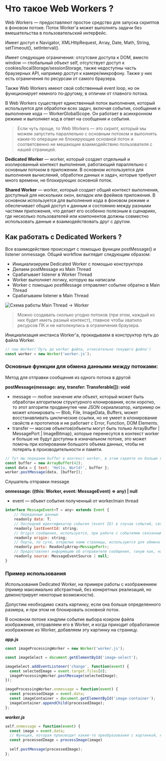 # Что такое Web Workers ?

Web Workers — предоставляют простое средство для запуска скриптов в фоновом потоке. Поток Worker'а может выполнять задачи без вмешательства в пользовательский интерфейс.

Имеет доступ к Navigator, XMLHttpRequest, Array, Date, Math, String, setTimeout(), setInterval().

Имеет следующие ограничения: отсутсвие доступа к DOM, вместо window — глобальный объект self, отсутствует доступ к cookies/localStorage/sessionStorage, также недоступны часть браузерных API, например доступ к камере/микрофону. Также у них есть ограничения по ресурсам от самого браузера.

Также Web Workers имеют свой собственный event loop, но он функционирует немного по‑другому, в отличии от главного потока.

В Web Workers существует единственный поток выполнения, который используется для обработки всех задач, включая события, сообщения и выполнение кода — WorkerGlobalScope. Он работает в асинхронном режиме и выполняет код в ответ на сообщения и события.

> Если чуть проще, то Web Workers — это скрипт, который мы можем запустить параллельно с основным потоком и выполнять какие‑то операции не блокирующие основной поток и соответсвенно не мешающие взаимодействию пользователя с нашей страницей.

**Dedicated Worker** — worker, который создает отдельный и изолированный контекст выполнения, работающий параллельно с основным потоком в приложении. В основном используется для выполнения вычислений, обработки данных и задач, которые требуют много времени, не блокирующих основной поток.

**Shared Worker** — worker, который создает общий контекст выполнения, доступный для нескольких окон, вкладок или фреймов приложения. В основном используется для выполнения кода в фоновом режиме и обеспечивает общий доступ к данным и состоянию между разными частями приложения, что делает его особенно полезным в сценариях, где несколько пользователей или компонентов должны совместно использовать данные и взаимодействовать друг с другом.

## Как работать с Dedicated Workers ?

Все взаимодействие происходит с помощью функции postMessage() и listener onmessage. Общий workflow выглядит следующим образом:

- Инициализируем Dedicated Worker с помощью конструктора
- Делаем postMessage из Main Thread
- Срабатывает listener в Worker Thread
- Worker выполняет логику, которую вы написали
- Worker с помощью postMessage отправляет событие обратно в Main Thread
- Срабатываем listener в Main Thread

![Схема работы Main Thread -> Worker](https://github.com/wmcheck/Notes/assets/2428660/d1d6f665-8cee-4c0e-9906-571cd44b3f84)


> Можно создавать сколько угодно потоков (при этом, каждый из них будет иметь разный контекст), главное чтобы хватило ресурсов ПК и не натолкнулись в ограничения браузера.

Инициализация инстанса Worker'a, прокидываем в конструктор путь до файла Worker.
```javascript
// new Worker('Путь до worker файла, относительно текущего файла')
const worker = new Worker('worker.js');
```

### Основные функции для обмена данными между потоками:

Метод для отправки сообщения из одного потока в другой

**postMessage(message: any, transfer: Transferable[]): void** 

- message — любое значение или объект, который может быть обработан алгоритмом структурного клонирования, если коротко, то этот алгоритм продвинутее чем JSON сериализатор, например он может клонировать — Blob, File, ImageData, Buffers, может восстанавливать циклические ссылки, но не умеет в клонирование свойств и прототипов и не работает с Error, Function, DOM Elements.
- transfer — массив объектов(объекты могут быть только ArrayBuffer | MessagePort | ImageBitmap), которые перенесутся в контекст worker и больше не будут доступны в изначальном потоке, это может помочь при копировании большого объема данных, чтобы не потерять в производительности и памяти.

```javascript
// Тут мы передаем buffer в контекст worker, в этом скрипте он больше не будет доступен 
const buffer = new ArrayBuffer(42);
const data = { text: 'Hello, World!', buffer };
worker.postMessage(data, [buffer]);  
```

Слушатель отправки message

**onmessage: ((this: Worker, event: MessageEvent) => any) | null**

- event — объект события полученный от worker/main thread
 
```javascript
interface MessageEvent<T = any> extends Event {
    // Переданные данные
    readonly data: T;
    // Последний идентификатор события (event ID) в случае событий, связанных с сервером
    readonly lastEventId: string;
    // Origin сообщения, используется, при работе с событиями связанными cross-document messaging, и позволяет определить источник отправителя сообщения.
    readonly origin: string;
    // Порты, по сути, открытые нами страницы, используются для обмена данными и сообщениями между веб-воркерами и основными потоками.
    readonly ports: ReadonlyArray<MessagePort>;
    // Предоставляет информацию об отправителе сообщения, такую как, например, какое окно отправило событие
    readonly source: MessageEventSource | null;
}
```
  
### Пример использования

Использования Dedicated Worker, на примере работы с изображением (пример максимально абстрактный, без конкретных реализаций, но демонстрирует некоторые возможности).

Допустим необходимо сжать картинку, если она больше определенного размера, и при этом не блокировать основной поток.

В основном потоке хэндлим событие выбора юзером файла изображения, отправляем его в Worker, и когда приходит обработанное изображение из Worker, добавляем эту картинку на страницу.

***app.js***
```javascript
const imageProcessingWorker = new Worker('worker.js');

const imageSelect = document.getElementById('image-select');

imageSelect.addEventListener('change', function(event) {
  const selectedImage = event.target.files[0];
  imageProcessingWorker.postMessage(selectedImage);
});

imageProcessingWorker.onmessage = function(event) {
  const processedImage = event.data;
  const imageContainer = document.getElementById('image-container');
  imageContainer.appendChild(processedImage);
};
```

***worker.js***
```javascript
self.onmessage = function(event) {
  const image = event.data;
  // Функция, которая производит какие-то преобразования с картинкой, например сжатие
  const processedImage = processImage(image)
  
  self.postMessage(processedImage);
};
```
